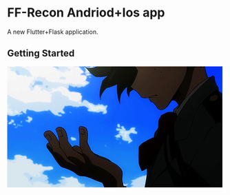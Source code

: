 # FF-Recon Andriod+Ios app

A new Flutter+Flask application.

## Getting Started

![Alt Text](https://github.com/remonsec/remonsec/blob/main/assets/deku_ready.gif)
